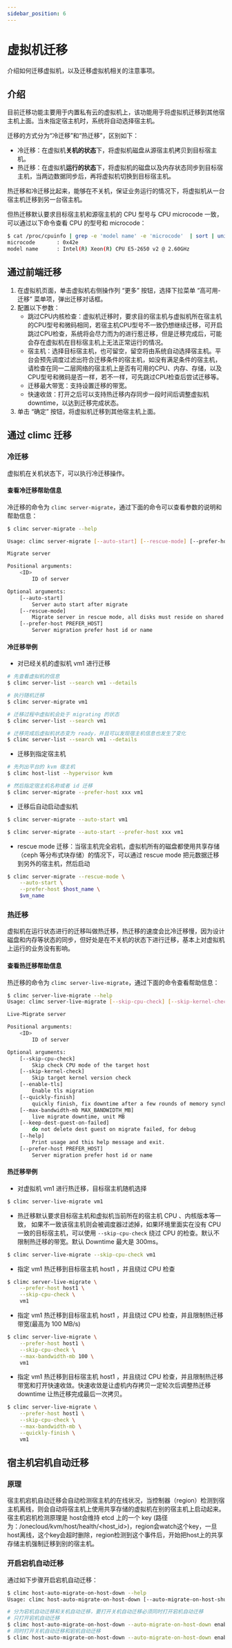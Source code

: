 ```yaml
---
sidebar_position: 6
---
```


# 虚拟机迁移

介绍如何迁移虚拟机，以及迁移虚拟机相关的注意事项。

## 介绍

目前迁移功能主要用于内置私有云的虚拟机上，该功能用于将虚拟机迁移到其他宿主机上面。当未指定宿主机时，系统将自动选择宿主机。


迁移的方式分为“冷迁移”和“热迁移”，区别如下：

- 冷迁移：在虚拟机**关机的状态**下，将虚拟机磁盘从源宿主机拷贝到目标宿主机。
- 热迁移：在虚拟机**运行的状态**下，将虚拟机的磁盘以及内存状态同步到目标宿主机，当两边数据同步后，再将虚拟机切换到目标宿主机。

热迁移和冷迁移比起来，能够在不关机，保证业务运行的情况下，将虚拟机从一台宿主机迁移到另一台宿主机。

但热迁移默认要求目标宿主机和源宿主机的 CPU 型号与 CPU microcode 一致，可以通过以下命令查看 CPU 的型号和 microcode：

```bash
$ cat /proc/cpuinfo | grep -e 'model name' -e 'microcode'  | sort | uniq
microcode       : 0x42e
model name      : Intel(R) Xeon(R) CPU E5-2650 v2 @ 2.60GHz
```

## 通过前端迁移

1. 在虚拟机页面，单击虚拟机右侧操作列 “更多” 按钮，选择下拉菜单 “高可用-迁移” 菜单项，弹出迁移对话框。
2. 配置以下参数：
    - 跳过CPU内核检查：虚拟机迁移时，要求目的宿主机与虚拟机所在宿主机的CPU型号和微码相同，若宿主机CPU型号不一致仍想继续迁移，可开启跳过CPU检查，系统将会尽力而为的进行惹迁移，但是迁移完成后，可能会存在虚拟机在目标宿主机上无法正常运行的情况。
    - 宿主机：选择目标宿主机，也可留空，留空将由系统自动选择宿主机。平台会预先调度过滤出符合迁移条件的宿主机，如没有满足条件的宿主机，请检查在同一二层网络的宿主机上是否有可用的CPU、内存、存储，以及CPU型号和微码是否一样，若不一样，可先跳过CPU检查后尝试迁移等。
    - 迁移最大带宽：支持设置迁移的带宽。
    - 快速收敛：打开之后可以支持热迁移内存同步一段时间后调整虚拟机downtime，以达到迁移完成状态。
3. 单击 “确定” 按钮，将虚拟机迁移到其他宿主机上面。

## 通过 climc 迁移

### 冷迁移

虚拟机在关机状态下，可以执行冷迁移操作。

#### 查看冷迁移帮助信息

冷迁移的命令为 `climc server-migrate`，通过下面的命令可以查看参数的说明和帮助信息：

```bash
$ climc server-migrate --help

Usage: climc server-migrate [--auto-start] [--rescue-mode] [--prefer-host PREFER_HOST] <ID>

Migrate server

Positional arguments:
    <ID>
        ID of server

Optional arguments:
    [--auto-start]
        Server auto start after migrate
    [--rescue-mode]
        Migrate server in rescue mode, all disks must reside on shared storage
    [--prefer-host PREFER_HOST]
        Server migration prefer host id or name
```

#### 冷迁移举例

- 对已经关机的虚拟机 vm1 进行迁移

```bash
# 先查看虚拟机的信息
$ climc server-list --search vm1 --details

# 执行随机迁移
$ climc server-migrate vm1

# 迁移过程中虚拟机会处于 migrating 的状态
$ climc server-list --search vm1

# 迁移完成后虚拟机状态变为 ready，并且可以发现宿主机信息也发生了变化
$ climc server-list --search vm1 --details
```

- 迁移到指定宿主机

```bash
# 先列出平台的 kvm 宿主机
$ climc host-list --hypervisor kvm

# 然后指定宿主机名称或者 id 迁移
$ climc server-migrate --prefer-host xxx vm1
```

- 迁移后自动启动虚拟机

```bash
$ climc server-migrate --auto-start vm1

$ climc server-migrate --auto-start --prefer-host xxx vm1
```

- rescue mode 迁移：当宿主机完全宕机，虚拟机所有的磁盘都使用共享存储（ceph 等分布式块存储）的情况下，可以通过 rescue mode 把元数据迁移到另外的宿主机，然后启动

```bash
$ climc server-migrate --rescue-mode \
    --auto-start \
    --prefer-host $host_name \
    $vm_name
```

### 热迁移

虚拟机在运行状态进行的迁移叫做热迁移，热迁移的速度会比冷迁移慢，因为设计磁盘和内存等状态的同步，但好处是在不关机的状态下进行迁移，基本上对虚拟机上运行的业务没有影响。

#### 查看热迁移帮助信息

热迁移的命令为 `climc server-live-migrate`，通过下面的命令查看帮助信息：

```bash
$ climc server-live-migrate --help
Usage: climc server-live-migrate [--skip-cpu-check] [--skip-kernel-check] [--enable-tls] [--quickly-finish] [--max-bandwidth-mb MAX_BANDWIDTH_MB] [--keep-dest-guest-on-failed] [--help] [--prefer-host PREFER_HOST] <ID>

Live-Migrate server

Positional arguments:
    <ID>
        ID of server

Optional arguments:
    [--skip-cpu-check]
        Skip check CPU mode of the target host
    [--skip-kernel-check]
        Skip target kernel version check
    [--enable-tls]
        Enable tls migration
    [--quickly-finish]
        quickly finish, fix downtime after a few rounds of memory synchronization
    [--max-bandwidth-mb MAX_BANDWIDTH_MB]
        live migrate downtime, unit MB
    [--keep-dest-guest-on-failed]
        do not delete dest guest on migrate failed, for debug
    [--help]
        Print usage and this help message and exit.
    [--prefer-host PREFER_HOST]
        Server migration prefer host id or name
```

#### 热迁移举例

- 对虚拟机 vm1 进行热迁移，目标宿主机随机选择

```bash
$ climc server-live-migrate vm1
```

- 热迁移默认要求目标宿主机和虚拟机当前所在的宿主机 CPU 、内核版本等一致， 如果不一致该宿主机则会被调度器过滤掉，如果环境里面实在没有 CPU 一致的目标宿主机，可以使用 `--skip-cpu-check` 绕过 CPU 的检查。默认不限制热迁移的带宽。默认 Downtime 最大是 300ms。

```bash
$ climc server-live-migrate --skip-cpu-check vm1
```

- 指定 vm1 热迁移到目标宿主机 host1 ，并且绕过 CPU 检查

```bash
$ climc server-live-migrate \
    --prefer-host host1 \
    --skip-cpu-check \
    vm1
```

- 指定 vm1 热迁移到目标宿主机 host1 ，并且绕过 CPU 检查，并且限制热迁移带宽(最高为 100 MB/s)

```bash
$ climc server-live-migrate \
    --prefer-host host1 \
    --skip-cpu-check \
    --max-bandwidth-mb 100 \
    vm1
```

- 指定 vm1 热迁移到目标宿主机 host1 ，并且绕过 CPU 检查，并且限制热迁移带宽和打开快速收敛。快速收敛是让虚机内存拷贝一定轮次后调整热迁移 downtime 让热迁移完成最后一次拷贝。

```bash
$ climc server-live-migrate \
    --prefer-host host1 \
    --skip-cpu-check \
    --max-bandwidth-mb \
    --quickly-finish \
    vm1
```

## 宿主机宕机自动迁移

### 原理

宿主机宕机自动迁移会自动检测宿主机的在线状况，当控制器（region）检测到宿主机离线，则会自动将宿主机上使用共享存储的虚拟机在别的宿主机上启动起来。宿主机宕机检测原理是 host会维持 etcd 上的一个 key (路径为：/onecloud/kvm/host/health/\<host_id\>)，region会watch这个key，一旦host离线，这个key会超时删除，region检测到这个事件后，开始把host上的共享存储主机强制迁移到别的宿主机。

### 开启宕机自动迁移

通过如下步骤开启宕机自动迁移：

```bash
$ climc host-auto-migrate-on-host-down --help
Usage: climc host-auto-migrate-on-host-down [--auto-migrate-on-host-shutdown {enable,disable}] [--help] [--auto-migrate-on-host-down {enable,disable}] <ID>

# 分为宕机自动迁移和关机自动迁移，要打开关机自动迁移必须同时打开宕机自动迁移
# 只打开宕机自动迁移
$ climc host-auto-migrate-on-host-down --auto-migrate-on-host-down enable <host_id>
# 同时打开关机自动迁移和宕机自动迁移
$ climc host-auto-migrate-on-host-down --auto-migrate-on-host-down enable --auto-migrate-on-host-shutdown enable <host_id>
```
